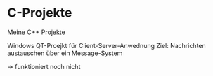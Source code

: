 # C-Projekte
Meine C++ Projekte


Windows QT-Proejkt für Client-Server-Anwednung
Ziel: Nachrichten austauschen über ein Message-System

-> funktioniert noch nicht
